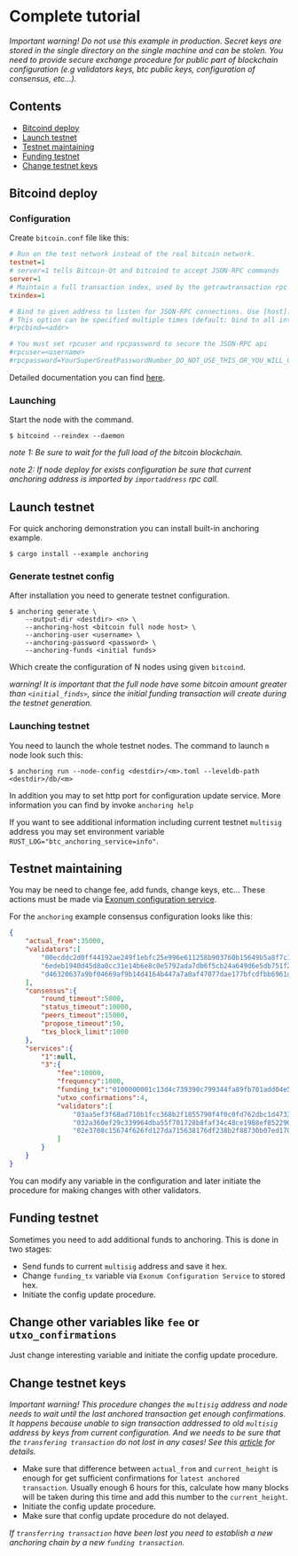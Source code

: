 # Complete tutorial

*Important warning! Do not use this example in production. Secret keys are stored in the single directory on the single machine and can be stolen. 
You need to provide secure exchange procedure for public part of blockchain configuration (e.g validators keys, btc public keys, configuration of consensus, etc...).*

## Contents
* [Bitcoind deploy](#bitcoind-deploy)
* [Launch testnet](#launch-testnet)
* [Testnet maintaining](#testnet-maintaining)
* [Funding testnet](#funding-testnet)
* [Change testnet keys](#change-testnet-keys)

## Bitcoind deploy

### Configuration
Create `bitcoin.conf` file like this: 
```ini
# Run on the test network instead of the real bitcoin network.
testnet=1
# server=1 tells Bitcoin-Qt and bitcoind to accept JSON-RPC commands
server=1
# Maintain a full transaction index, used by the getrawtransaction rpc call
txindex=1

# Bind to given address to listen for JSON-RPC connections. Use [host]:port notation for IPv6.
# This option can be specified multiple times (default: bind to all interfaces)
#rpcbind=<addr>

# You must set rpcuser and rpcpassword to secure the JSON-RPC api
#rpcuser=<username>
#rpcpassword=YourSuperGreatPasswordNumber_DO_NOT_USE_THIS_OR_YOU_WILL_GET_ROBBED_385593
```
Detailed documentation you can find [here](https://en.bitcoin.it/wiki/Running_Bitcoin#Bitcoin.conf_Configuration_File).

### Launching
Start the node with the command.
```
$ bitcoind --reindex --daemon
```
*note 1: Be sure to wait for the full load of the bitcoin blockchain.*

*note 2: If node deploy for exists configuration be sure that current anchoring address is imported by `importaddress` rpc call.*

## Launch testnet
For quick anchoring demonstration you can install built-in anchoring example.
```
$ cargo install --example anchoring
```

### Generate testnet config
After installation you need to generate testnet configuration.
```
$ anchoring generate \
    --output-dir <destdir> <n> \
    --anchoring-host <bitcoin full node host> \
    --anchoring-user <username> \
    --anchoring-password <password> \
    --anchoring-funds <initial funds>
```
Which create the configuration of N nodes using given `bitcoind`.

*warning! It is important that the full node have some bitcoin amount greater  than `<initial_finds>`, since the initial funding transaction will create during the testnet generation.*

### Launching testnet
You need to launch the whole testnet nodes. 
The command to launch `m` node look such this:
```
$ anchoring run --node-config <destdir>/<m>.toml --leveldb-path <destdir>/db/<m>
```
In addition you may to set http port for configuration update service. More information you can find by invoke `anchoring help`

If you want to see additional information including current testnet `multisig` address you may set environment variable `RUST_LOG="btc_anchoring_service=info"`.

## Testnet maintaining
You may be need to change fee, add funds, change keys, etc... These actions must be made via 
[Exonum configuration service](https://github.com/exonum/exonum-configuration). 

For the `anchoring` example consensus configuration looks like this:
```json
{
    "actual_from":35000,
    "validators":[
        "00ecddc2d0ff44192ae249f1ebfc25e996e611258b903760b15649b5a8f7c1a8", 
        "6edeb1940d45d8a0cc31e14b6e8c0e5792ada7db6f5cb24a649d6e5db751f260", 
        "d46320637a9bf04669af9b14d4164b447a7a0af47077dae177bfcdfbb6961df4"
    ],
    "consensus":{
        "round_timeout":5000,
        "status_timeout":10000,
        "peers_timeout":15000,
        "propose_timeout":50,
        "txs_block_limit":1000
    },
    "services":{
        "1":null,
        "3":{
            "fee":10000,
            "frequency":1000,
            "funding_tx":"0100000001c13d4c739390c799344fa89fb701add04e5ccaf3d580e4d4379c4b897e3a2266000000006b483045022100ff88211040a8a95a42ca8520749c1b2b4024ce07b3ed1b51da8bb90ef77dbe5d022034b34ef638d23ef0ea532e2c84a8816cb32021112d4bcf1457b4e2c149d1b83f01210250749a68b12a93c2cca6f86a9a9c9ba37f5191e85334c340856209a17cca349afeffffff0240420f000000000017a914180d8e6b0ad7f63177e943752c278294709425bd872908da0b000000001976a914dee9f9433b3f2d24cbd833f83a41e4c1235efa3f88acd6ac1000",
            "utxo_confirmations":4,
            "validators":[
                "03aa5ef3f68ad710b1fcc368b2f1855790f4f0c0fd762dbc1d47339c7ffb8fe363", 
                "032a360ef29c339964dba55f701728b8faf34c48ce1988ef85229011cc26d0472f",
                "02e3708c15674f626fd127da715638176df238b2f88730b07ed1700fcede872c25"
            ]
        }
    }
}
```
You can modify any variable in the configuration and later initiate the procedure for making changes with other validators.

## Funding testnet
Sometimes you need to add additional funds to anchoring. 
This is done in two stages:
* Send funds to current `multisig` address and save it hex.
* Change `funding_tx` variable via `Exonum Configuration Service` to stored hex. 
* Initiate the config update procedure.

## Change other variables like `fee` or `utxo_confirmations`
Just change interesting variable and initiate the config update procedure.

## Change testnet keys
*Important warning! This procedure changes the `multisig` address and node needs to wait 
until the last anchored transaction get enough confirmations.
It happens because unable to sign transaction addressed to old `multisig` address by keys 
from current configuration. And we needs to be sure that the `transfering transaction` do not lost in any cases!
See this [article](#todo) for details.*

* Make sure that difference between `actual_from` and `current_height` is enough for get sufficient confirmations for `latest anchored transaction`. Usually enough 6 hours for this, calculate how many blocks will be taken during this time and add this number to the `current_height`.
* Initiate the config update procedure.
* Make sure that config update procedure do not delayed.

*If `transferring transaction` have been lost you need to establish a new anchoring chain by a new `funding transaction`.*